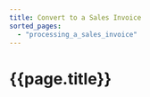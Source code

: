 ```yaml
---
title: Convert to a Sales Invoice
sorted_pages:
  - "processing_a_sales_invoice"
---
```

# {{page.title}}
